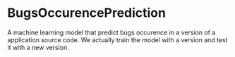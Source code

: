 # BugsOccurencePrediction

A machine learning model that predict bugs occurence in a version of a application source code.
We actually train the model with a version and test it with a new version.

